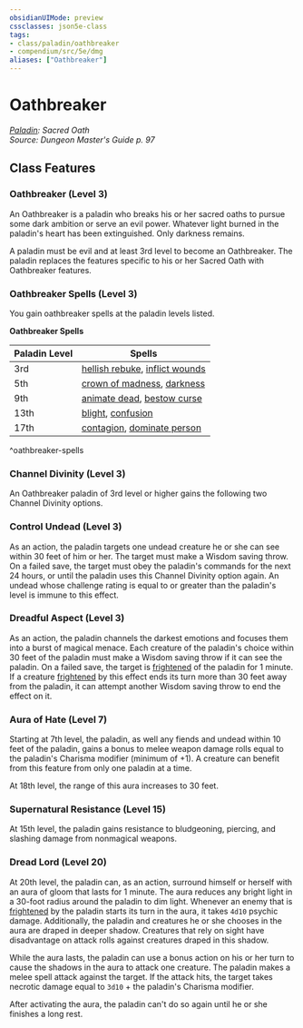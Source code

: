 ```yaml
---
obsidianUIMode: preview
cssclasses: json5e-class
tags:
- class/paladin/oathbreaker
- compendium/src/5e/dmg
aliases: ["Oathbreaker"]
---
```

# Oathbreaker
*[Paladin](./paladin.md#): Sacred Oath*  
*Source: Dungeon Master's Guide p. 97*  


## Class Features

### Oathbreaker (Level 3)

An Oathbreaker is a paladin who breaks his or her sacred oaths to pursue some dark ambition or serve an evil power. Whatever light burned in the paladin's heart has been extinguished. Only darkness remains.

A paladin must be evil and at least 3rd level to become an Oathbreaker. The paladin replaces the features specific to his or her Sacred Oath with Oathbreaker features.

### Oathbreaker Spells (Level 3)

You gain oathbreaker spells at the paladin levels listed.

**Oathbreaker Spells**

| Paladin Level | Spells |
|---------------|--------|
| 3rd | [hellish rebuke](../../spells/hellish-rebuke.md#), [inflict wounds](../../spells/inflict-wounds.md#) |
| 5th | [crown of madness](../../spells/crown-of-madness.md#), [darkness](../../spells/darkness.md#) |
| 9th | [animate dead](../../spells/animate-dead.md#), [bestow curse](../../spells/bestow-curse.md#) |
| 13th | [blight](../../spells/blight.md#), [confusion](../../spells/confusion.md#) |
| 17th | [contagion](../../spells/contagion.md#), [dominate person](../../spells/dominate-person.md#) |
^oathbreaker-spells

### Channel Divinity (Level 3)

An Oathbreaker paladin of 3rd level or higher gains the following two Channel Divinity options.

### Control Undead (Level 3)

As an action, the paladin targets one undead creature he or she can see within 30 feet of him or her. The target must make a Wisdom saving throw. On a failed save, the target must obey the paladin's commands for the next 24 hours, or until the paladin uses this Channel Divinity option again. An undead whose challenge rating is equal to or greater than the paladin's level is immune to this effect.

### Dreadful Aspect (Level 3)

As an action, the paladin channels the darkest emotions and focuses them into a burst of magical menace. Each creature of the paladin's choice within 30 feet of the paladin must make a Wisdom saving throw if it can see the paladin. On a failed save, the target is [frightened](../../../Rules%20&%20Options/5e%20Rules/conditions.md.md##frightened) of the paladin for 1 minute. If a creature [frightened](../../../Rules%20&%20Options/5e%20Rules/conditions.md##frightened) by this effect ends its turn more than 30 feet away from the paladin, it can attempt another Wisdom saving throw to end the effect on it.

### Aura of Hate (Level 7)

Starting at 7th level, the paladin, as well any fiends and undead within 10 feet of the paladin, gains a bonus to melee weapon damage rolls equal to the paladin's Charisma modifier (minimum of +1). A creature can benefit from this feature from only one paladin at a time.

At 18th level, the range of this aura increases to 30 feet.

### Supernatural Resistance (Level 15)

At 15th level, the paladin gains resistance to bludgeoning, piercing, and slashing damage from nonmagical weapons.

### Dread Lord (Level 20)

At 20th level, the paladin can, as an action, surround himself or herself with an aura of gloom that lasts for 1 minute. The aura reduces any bright light in a 30-foot radius around the paladin to dim light. Whenever an enemy that is [frightened](../../../Rules%20&%20Options/5e%20Rules/conditions.md##frightened) by the paladin starts its turn in the aura, it takes `4d10` psychic damage. Additionally, the paladin and creatures he or she chooses in the aura are draped in deeper shadow. Creatures that rely on sight have disadvantage on attack rolls against creatures draped in this shadow.

While the aura lasts, the paladin can use a bonus action on his or her turn to cause the shadows in the aura to attack one creature. The paladin makes a melee spell attack against the target. If the attack hits, the target takes necrotic damage equal to `3d10` + the paladin's Charisma modifier.

After activating the aura, the paladin can't do so again until he or she finishes a long rest.
